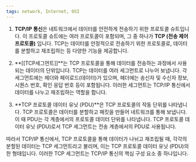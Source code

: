 ```yaml
---
tags: network, Internet, OSI
---
```

1. **TCP/IP 통신**은 네트워크에서 데이터를 안전하게 전송하기 위한 프로토콜 슈트입니다. 이 프로토콜 슈트에는 여러 프로토콜이 포함되며, 그 중 하나가 **TCP (전송 제어 프로토콜)** 입니다. TCP는 데이터를 안정적으로 전송하기 위한 프로토콜로, 데이터를 분할하고 재조립하는 등 다양한 기능을 제공합니다.
    
2. **[[TCP세그먼트]]**는 TCP 프로토콜을 통해 데이터를 전송하는 과정에서 사용되는 데이터의 단위입니다. TCP는 데이터를 여러 세그먼트로 나누어 보냅니다. 각 세그먼트에는 헤더와 페이로드(데이터)가 있으며, 헤더에는 송신자 및 수신자 정보, 시퀀스 번호, 확인 응답 번호 등이 포함됩니다. 이러한 세그먼트는 TCP/IP 통신에서 데이터를 나누고 재조립하는 역할을 합니다.
    
3. **TCP 프로토콜 데이터 유닛 (PDU)**은 TCP 프로토콜의 작동 단위를 나타냅니다. TCP 프로토콜은 데이터를 분할하고 패킷을 만들어 네트워크를 통해 보냅니다. 이 때 PDU는 각 계층에서의 프로토콜 데이터 단위를 나타냅니다. TCP 프로토콜 데이터 유닛 (PDU)로서 TCP 세그먼트는 전송 계층에서의 PDU로 사용됩니다.
    

따라서 TCP/IP 통신에서, TCP 프로토콜을 통해 데이터가 나뉘고 재조립될 때, 각각의 분할된 데이터는 TCP 세그먼트라고 불리며, 이는 TCP 프로토콜 데이터 유닛 (PDU)의 한 형태입니다. 이러한 TCP 세그먼트는 TCP/IP 통신의 핵심 구성 요소 중 하나입니다.